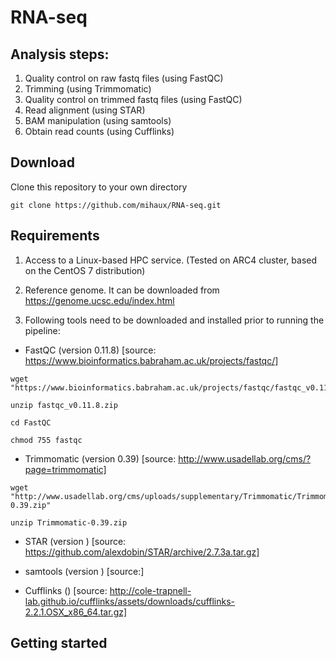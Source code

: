# RNA-seq

## Analysis steps:

1) Quality control on raw fastq files (using FastQC)
2) Trimming (using Trimmomatic)
3) Quality control on trimmed fastq files (using FastQC)
4) Read alignment (using STAR)
5) BAM manipulation (using samtools)
6) Obtain read counts (using Cufflinks)

## Download

Clone this repository to your own directory

```
git clone https://github.com/mihaux/RNA-seq.git
```

## Requirements

1) Access to a Linux-based HPC service. (Tested on ARC4 cluster, based on the CentOS 7 distribution)

2) Reference genome. It can be downloaded from https://genome.ucsc.edu/index.html

3) Following tools need to be downloaded and installed prior to running the pipeline:

- FastQC (version 0.11.8) [source: https://www.bioinformatics.babraham.ac.uk/projects/fastqc/]

```
wget "https://www.bioinformatics.babraham.ac.uk/projects/fastqc/fastqc_v0.11.8.zip"

unzip fastqc_v0.11.8.zip

cd FastQC

chmod 755 fastqc
```
- Trimmomatic (version 0.39) [source: http://www.usadellab.org/cms/?page=trimmomatic]

```
wget "http://www.usadellab.org/cms/uploads/supplementary/Trimmomatic/Trimmomatic-0.39.zip"

unzip Trimmomatic-0.39.zip
```
- STAR (version ) [source: https://github.com/alexdobin/STAR/archive/2.7.3a.tar.gz]

- samtools (version ) [source:]

- Cufflinks () [source: http://cole-trapnell-lab.github.io/cufflinks/assets/downloads/cufflinks-2.2.1.OSX_x86_64.tar.gz]


## Getting started
